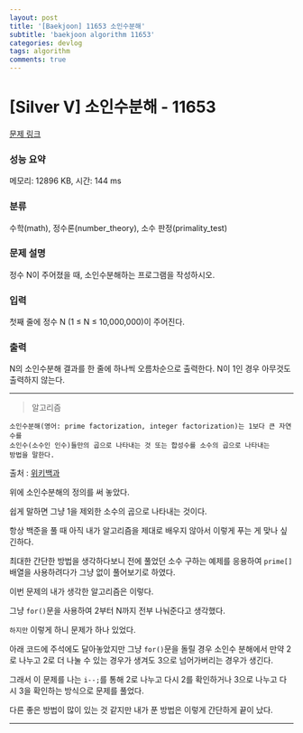 ```yaml
---
layout: post
title: '[Baekjoon] 11653 소인수분해'
subtitle: 'baekjoon algorithm 11653'
categories: devlog
tags: algorithm
comments: true
---
```


# [Silver V] 소인수분해 - 11653 

[문제 링크](https://www.acmicpc.net/problem/11653) 

### 성능 요약

메모리: 12896 KB, 시간: 144 ms

### 분류

수학(math), 정수론(number_theory), 소수 판정(primality_test)

### 문제 설명

<p>정수 N이 주어졌을 때, 소인수분해하는 프로그램을 작성하시오.</p>

### 입력 

 <p>첫째 줄에 정수 N (1 ≤ N ≤ 10,000,000)이 주어진다.</p>

### 출력 

 <p>N의 소인수분해 결과를 한 줄에 하나씩 오름차순으로 출력한다. N이 1인 경우 아무것도 출력하지 않는다.</p>

---

> 알고리즘

```
소인수분해(영어: prime factorization, integer factorization)는 1보다 큰 자연수를 
소인수(소수인 인수)들만의 곱으로 나타내는 것 또는 합성수를 소수의 곱으로 나타내는
방법을 말한다.
```
출처 : [위키백과](https://ko.wikipedia.org/wiki/%EC%86%8C%EC%9D%B8%EC%88%98%EB%B6%84%ED%95%B4)

위에 소인수분해의 정의를 써 놓았다.

쉽게 말하면 그냥 1을 제외한 소수의 곱으로 나타내는 것이다.

항상 백준을 풀 때 아직 내가 알고리즘을 제대로 배우지 않아서 이렇게 푸는 게 맞나 싶긴하다.

최대한 간단한 방법을 생각하다보니 전에 풀었던 소수 구하는 예제를 응용하여 `prime[]` 배열을 사용하려다가 그냥 없이 풀어보기로 하였다.

이번 문제의 내가 생각한 알고리즘은 이렇다.

그냥 `for()`문을 사용하여 2부터 N까지 전부 나눠준다고 생각했다.

`하지만` 이렇게 하니 문제가 하나 있었다.

아래 코드에 주석에도 달아놓았지만 그냥 `for()`문을 돌릴 경우 소인수 분해에서 만약 2로 나누고 2로 더 나눌 수 있는 경우가 생겨도 3으로 넘어가버리는 경우가 생긴다.

그래서 이 문제를 나는 `i--;`를 통해 2로 나누고 다시 2를 확인하거나 3으로 나누고 다시 3을 확인하는 방식으로 문제를 풀었다.

다른 좋은 방법이 많이 있는 것 같지만 내가 푼 방법은 이렇게 간단하게 끝이 났다.

---
<script src="https://gist.github.com/jsw6701/6c1a9441ae890138a7328bbf61dc54c8.js"></script>
